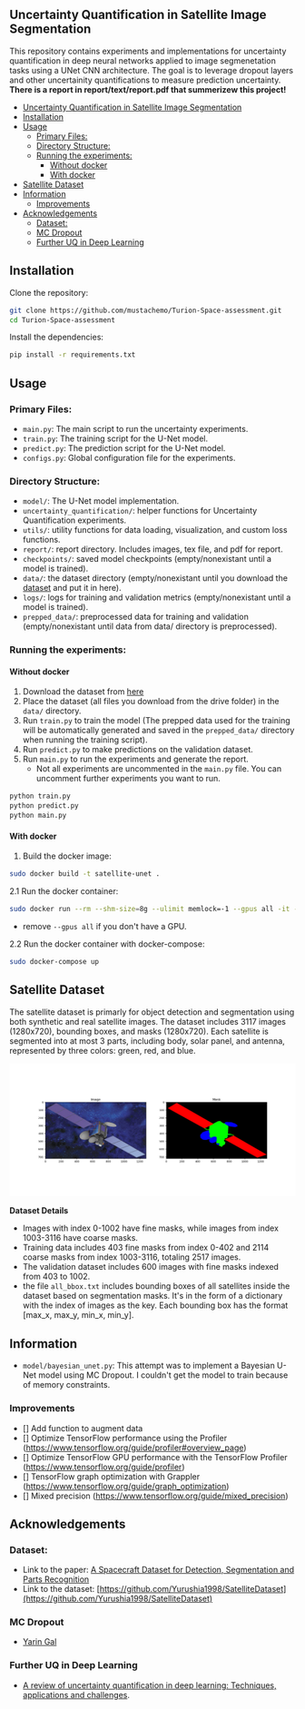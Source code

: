 ## Uncertainty Quantification in Satellite Image Segmentation
This repository contains experiments and implementations for uncertainty quantification in deep neural networks applied to image segmenetation tasks using a UNet CNN architecture. The goal is to leverage dropout layers and other uncertainity quantifications to measure prediction uncertainty. **There is a report in report/text/report.pdf that summerizew this project!**

- [Uncertainty Quantification in Satellite Image Segmentation](#uncertainty-quantification-in-satellite-image-segmentation)
- [Installation](#installation)
- [Usage](#usage)
  - [Primary Files:](#primary-files)
  - [Directory Structure:](#directory-structure)
  - [Running the experiments:](#running-the-experiments)
    - [Without docker](#without-docker)
    - [With docker](#with-docker)
- [Satellite Dataset](#satellite-dataset)
- [Information](#information)
  - [Improvements](#improvements)
- [Acknowledgements](#acknowledgements)
  - [Dataset:](#dataset)
  - [MC Dropout](#mc-dropout)
  - [Further UQ in Deep Learning](#further-uq-in-deep-learning)

## Installation

Clone the repository:

```bash
git clone https://github.com/mustachemo/Turion-Space-assessment.git
cd Turion-Space-assessment
```

Install the dependencies:

```bash
pip install -r requirements.txt
```

## Usage

### Primary Files:

- `main.py`: The main script to run the uncertainty experiments.
- `train.py`: The training script for the U-Net model.
- `predict.py`: The prediction script for the U-Net model.
- `configs.py`: Global configuration file for the experiments.

### Directory Structure:

- `model/`: The U-Net model implementation.
- `uncertainty_quantification/`: helper functions for Uncertainty Quantification experiments.
- `utils/`: utility functions for data loading, visualization, and custom loss functions.
- `report/`: report directory. Includes images, tex file, and pdf for report.
- `checkpoints/`: saved model checkpoints (empty/nonexistant until a model is trained).
- `data/`: the dataset directory (empty/nonexistant until you download the [dataset](https://github.com/Yurushia1998/SatelliteDataset) and put it in here).
- `logs/`: logs for training and validation metrics (empty/nonexistant until a model is trained).
- `prepped_data/`: preprocessed data for training and validation (empty/nonexistant until data from data/ directory is preprocessed).

### Running the experiments:

#### Without docker

1. Download the dataset from [here](https://github.com/Yurushia1998/SatelliteDataset)
2. Place the dataset (all files you download from the drive folder) in the `data/` directory.
3. Run `train.py` to train the model (The prepped data used for the training will be automatically generated and saved in the `prepped_data/` directory when running the training script).
4. Run `predict.py` to make predictions on the validation dataset.
5. Run `main.py` to run the experiments and generate the report.
   - Not all experiments are uncommented in the `main.py` file. You can uncomment further experiments you want to run.

```bash
python train.py
python predict.py
python main.py
```

#### With docker

1. Build the docker image:

```bash
sudo docker build -t satellite-unet .
```

2.1 Run the docker container:

```bash
sudo docker run --rm --shm-size=8g --ulimit memlock=-1 --gpus all -it -v $(pwd)/prepped_data:/data satellite-unet
```

- remove `--gpus all` if you don't have a GPU.

2.2 Run the docker container with docker-compose:
  
  ```bash
  sudo docker-compose up
  ```

## Satellite Dataset

The satellite dataset is primarly for object detection and segmentation using both synthetic and real satellite images. The dataset includes 3117 images (1280x720), bounding boxes, and masks (1280x720). Each satellite is segmented into at most 3 parts, including body, solar panel, and antenna, represented by three colors: green, red, and blue.

![Example sample](report/images/original_input_sample.png)

**Dataset Details**

- Images with index 0-1002 have fine masks, while images from index 1003-3116 have coarse masks.
- Training data includes 403 fine masks from index 0-402 and 2114 coarse masks from index 1003-3116, totaling 2517 images.
- The validation dataset includes 600 images with fine masks indexed from 403 to 1002.
- the file `all_bbox.txt` includes bounding boxes of all satellites inside the dataset based on segmentation masks. It's in the form of a dictionary with the index of images as the key. Each bounding box has the format [max_x, max_y, min_x, min_y].

## Information

- `model/bayesian_unet.py`: This attempt was to implement a Bayesian U-Net model using MC Dropout. I couldn't get the model to train because of memory constraints.

### Improvements

- [] Add function to augment data
- [] Optimize TensorFlow performance using the Profiler (https://www.tensorflow.org/guide/profiler#overview_page)
- [] Optimize TensorFlow GPU performance with the TensorFlow Profiler (https://www.tensorflow.org/guide/profiler)
- [] TensorFlow graph optimization with Grappler (https://www.tensorflow.org/guide/graph_optimization)
- [] Mixed precision (https://www.tensorflow.org/guide/mixed_precision)

## Acknowledgements

### Dataset:

- Link to the paper: [A Spacecraft Dataset for Detection, Segmentation and Parts Recognition](https://arxiv.org/abs/2106.08186)
- Link to the dataset: [https://github.com/Yurushia1998/SatelliteDataset](https://github.com/Yurushia1998/SatelliteDataset)

### MC Dropout

- [Yarin Gal](https://www.cs.ox.ac.uk/people/yarin.gal/website/blog_3d801aa532c1ce.html)

### Further UQ in Deep Learning

- [A review of uncertainty quantification in deep learning: Techniques, applications and challenges](https://www.sciencedirect.com/science/article/pii/S1566253521001081).
